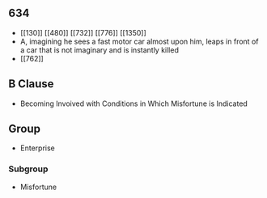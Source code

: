 ## 634
- [[130]] [[480]] [[732]] [[776]] [[1350]] 
- A, imagining he sees a fast motor car almost upon him, leaps in front of a car that is not imaginary and is instantly killed
- [[762]] 

## B Clause
- Becoming Invoived with Conditions in Which Misfortune is Indicated

## Group
- Enterprise

### Subgroup
- Misfortune

